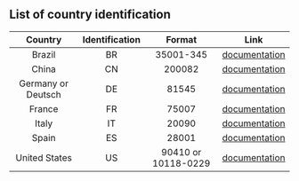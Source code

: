 ## List of country identification

| Country | Identification | Format | Link |
|:-------:|:------------:|:-----------:|:-----------:|
| Brazil | BR | 35001-345 | [documentation](http://www.upu.int/fileadmin/documentsFiles/activities/addressingUnit/braEn.pdf) |
| China | CN | 200082 | [documentation](http://www.upu.int/fileadmin/documentsFiles/activities/addressingUnit/chnEn.pdf) |
| Germany or Deutsch | DE | 81545 | [documentation](http://www.upu.int/fileadmin/documentsFiles/activities/addressingUnit/deuEn.pdf) |
| France | FR | 75007 | [documentation](http://www.upu.int/fileadmin/documentsFiles/activities/addressingUnit/fraEn.pdf) |
| Italy | IT | 20090 | [documentation](http://www.upu.int/fileadmin/documentsFiles/activities/addressingUnit/itaEn.pdf) |
| Spain | ES | 28001 | [documentation](http://www.upu.int/fileadmin/documentsFiles/activities/addressingUnit/espEn.pdf) |
| United States | US | 90410 or 10118-0229 | [documentation](http://www.upu.int/fileadmin/documentsFiles/activities/addressingUnit/usaEn.pdf) |
